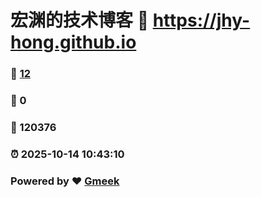 # 宏渊的技术博客 :link: https://jhy-hong.github.io 
### :page_facing_up: [12](https://jhy-hong.github.io/tag.html) 
### :speech_balloon: 0 
### :hibiscus: 120376 
### :alarm_clock: 2025-10-14 10:43:10 
### Powered by :heart: [Gmeek](https://github.com/Meekdai/Gmeek)

